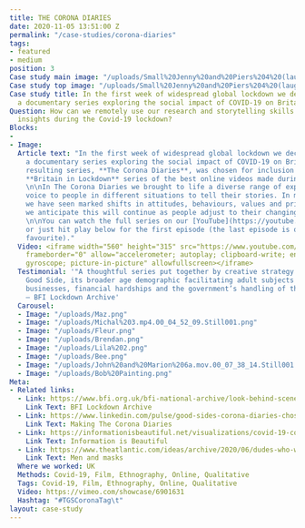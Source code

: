 ```yaml
---
title: THE CORONA DIARIES
date: 2020-11-05 13:51:00 Z
permalink: "/case-studies/corona-diaries"
tags:
- featured
- medium
position: 3
Case study main image: "/uploads/Small%20Jenny%20and%20Piers%204%20(laughing%20only).mp4.00_00_08_00%20cropflip.Still001.jpg"
Case study top image: "/uploads/Small%20Jenny%20and%20Piers%204%20(laughing%20only).mp4.00_00_08_00.Still001.jpg"
Case study title: In the first week of widespread global lockdown we decided to create
  a documentary series exploring the social impact of COVID-19 on Britain.
Question: How can we remotely use our research and storytelling skills to capture
  insights during the Covid-19 lockdown?
Blocks:
- 
- Image: 
  Article text: "In the first week of widespread global lockdown we decided to create
    a documentary series exploring the social impact of COVID-19 on Britain.\n\nThe
    resulting series, **The Corona Diaries**, was chosen for inclusion in the BFI’s
    **Britain in Lockdown** series of the best online videos made during the pandemic.
    \n\nIn The Corona Diaries we brought to life a diverse range of experiences, giving
    voice to people in different situations to tell their stories. In making the series
    we have seen marked shifts in attitudes, behaviours, values and priorities, and
    we anticipate this will continue as people adjust to their changing social realities.
    \n\nYou can watch the full series on our [YouTube](https://youtube.com/playlist?list=PLvTKdJyFRPeSalrCINXQea1awgi1bZON5),
    or just hit play below for the first episode (the last episode is our absolute
    favourite)."
  Video: <iframe width="560" height="315" src="https://www.youtube.com/embed/S2Vz9CJRu_s"
    frameborder="0" allow="accelerometer; autoplay; clipboard-write; encrypted-media;
    gyroscope; picture-in-picture" allowfullscreen></iframe>
  Testimonial: '"A thoughtful series put together by creative strategy company The
    Good Side, its broader age demographic facilitating adult subjects including local
    businesses, financial hardships and the government’s handling of the crisis."
    — BFI Lockdown Archive'
  Carousel:
  - Image: "/uploads/Maz.png"
  - Image: "/uploads/Michal%203.mp4.00_04_52_09.Still001.png"
  - Image: "/uploads/Fleur.png"
  - Image: "/uploads/Brendan.png"
  - Image: "/uploads/Lila%202.png"
  - Image: "/uploads/Bee.png"
  - Image: "/uploads/John%20and%20Marion%206a.mov.00_07_38_14.Still001.png"
  - Image: "/uploads/Bob%20Painting.png"
Meta:
- Related links:
  - Link: https://www.bfi.org.uk/bfi-national-archive/look-behind-scenes/britain-lockdown-online-video-archive
    Link Text: BFI Lockdown Archive
  - Link: https://www.linkedin.com/pulse/good-sides-corona-diaries-chosen-bfi-time-capsule-james-lewis/?trackingId=6H9cHq5VTFmE5MWEJ8apfQ%3D%3D
    Link Text: Making The Corona Diaries
  - Link: https://informationisbeautiful.net/visualizations/covid-19-coronavirus-infographic-datapack/
    Link Text: Information is Beautiful
  - Link: https://www.theatlantic.com/ideas/archive/2020/06/dudes-who-wont-wear-masks/613375/
    Link Text: Men and masks
  Where we worked: UK
  Methods: Covid-19, Film, Ethnography, Online, Qualitative
  Tags: Covid-19, Film, Ethnography, Online, Qualitative
  Video: https://vimeo.com/showcase/6901631
  Hashtag: "#TGSCoronaTag\t"
layout: case-study
---
```


